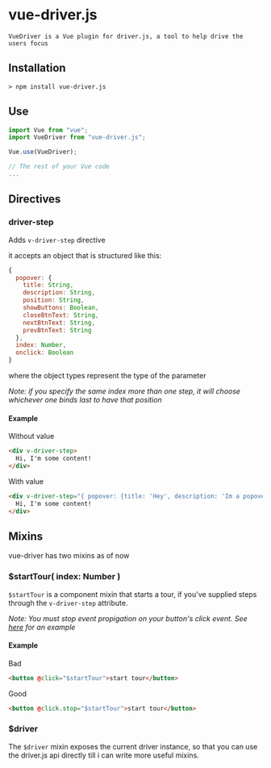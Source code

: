 # vue-driver.js

    VueDriver is a Vue plugin for driver.js, a tool to help drive the users focus

## Installation

`> npm install vue-driver.js`

## Use

```javascript
import Vue from "vue";
import VueDriver from "vue-driver.js";

Vue.use(VueDriver);

// The rest of your Vue code
...

```

## Directives

### driver-step

Adds `v-driver-step` directive

it accepts an object that is structured like this:

```javascript
{
  popover: {
    title: String,
    description: String,
    position: String,
    showButtons: Boolean,
    closeBtnText: String,
    nextBtnText: String,
    prevBtnText: String
  },
  index: Number,
  onclick: Boolean
}
```
where the object types represent the type of the parameter


*Note: if you specify the same index more than one step, it will choose whichever one binds last to have that position*

#### Example

Without value
```html
<div v-driver-step>
  Hi, I'm some content!
</div>
```

With value
```html
<div v-driver-step="{ popover: {title: 'Hey', description: 'Im a popover'} }">
  Hi, I'm some content!
</div>
```

## Mixins

vue-driver has two mixins as of now

### $startTour( index: Number )

`$startTour` is a component mixin that starts a tour, if you've supplied steps through the `v-driver-step` attribute.

*Note: You must stop event propigation on your button's click event. See [here](https://github.com/kamranahmedse/driver.js/issues/113#issuecomment-403237746) for an example*

#### Example

Bad

```html
<button @click="$startTour">start tour</button>
```
Good

```html
<button @click.stop="$startTour">start tour</button>
```

### $driver

The `$driver` mixin exposes the current driver instance, so that you can use the driver.js api directly till i can write more useful mixins.


